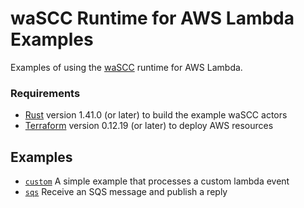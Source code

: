 # waSCC Runtime for AWS Lambda Examples

Examples of using the [waSCC](https://wascc.dev/) runtime for AWS Lambda.

### Requirements

* [Rust](https://www.rust-lang.org/) version 1.41.0 (or later) to build the example waSCC actors
* [Terraform](https://www.terraform.io/downloads.html) version 0.12.19 (or later) to deploy AWS resources

## Examples

* [`custom`](custom/README.md) A simple example that processes a custom lambda event
* [`sqs`](sqs/README.md) Receive an SQS message and publish a reply
